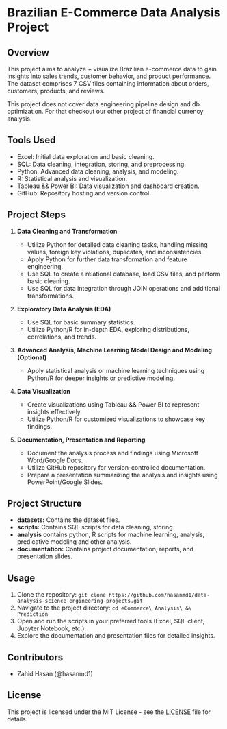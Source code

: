# Brazilian E-Commerce Data Analysis Project

## Overview
This project aims to analyze + visualize Brazilian e-commerce data to gain insights into sales trends, customer behavior, and product performance. The dataset comprises 7 CSV files containing information about orders, customers, products, and reviews.

This project does not cover data engineering pipeline design and db optimization. For that checkout our other project of financial currency analysis.

## Tools Used
- Excel: Initial data exploration and basic cleaning.
- SQL: Data cleaning, integration, storing, and preprocessing.
- Python: Advanced data cleaning, analysis, and modeling.
- R: Statistical analysis and visualization.
- Tableau && Power BI: Data visualization and dashboard creation.
- GitHub: Repository hosting and version control.

## Project Steps

1. **Data Cleaning and Transformation**
   - Utilize Python for detailed data cleaning tasks, handling missing values, foreign key violations, duplicates, and inconsistencies.
   - Apply Python for further data transformation and feature engineering.
   - Use SQL to create a relational database, load CSV files, and perform basic cleaning.
   - Use SQL for data integration through JOIN operations and additional transformations.

2. **Exploratory Data Analysis (EDA)**
   - Use SQL for basic summary statistics.
   - Utilize Python/R for in-depth EDA, exploring distributions, correlations, and trends.

3. **Advanced Analysis, Machine Learning Model Design and Modeling (Optional)**
   - Apply statistical analysis or machine learning techniques using Python/R for deeper insights or predictive modeling.

4. **Data Visualization**
   - Create visualizations using Tableau && Power BI to represent insights effectively.
   - Utilize Python/R for customized visualizations to showcase key findings.

5. **Documentation, Presentation and Reporting**
   - Document the analysis process and findings using Microsoft Word/Google Docs.
   - Utilize GitHub repository for version-controlled documentation.
   - Prepare a presentation summarizing the analysis and insights using PowerPoint/Google Slides.

## Project Structure
- **datasets:** Contains the dataset files.
- **scripts:** Contains SQL scripts for data cleaning, storing.
- **analysis** contains python, R scripts for machine learning, analysis, predicative modeling and other analysis.
- **documentation:** Contains project documentation, reports, and presentation slides.

## Usage
1. Clone the repository: `git clone https://github.com/hasanmd1/data-analysis-science-engineering-projects.git`
2. Navigate to the project directory: `cd eCommerce\ Analysis\ &\ Prediction`
3. Open and run the scripts in your preferred tools (Excel, SQL client, Jupyter Notebook, etc.).
4. Explore the documentation and presentation files for detailed insights.

## Contributors
- Zahid Hasan (@hasanmd1)

## License
This project is licensed under the MIT License - see the [LICENSE](LICENSE) file for details.
